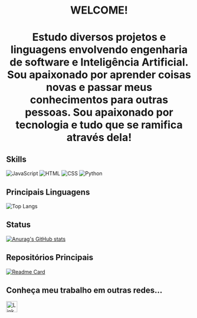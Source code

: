 <h1 align='center'>WELCOME!</h1>
<h1 align='center'>Estudo diversos projetos e linguagens envolvendo engenharia de software e Inteligência Artificial. Sou apaixonado por aprender coisas novas e passar meus conhecimentos para outras pessoas. Sou apaixonado por tecnologia e tudo que se ramifica através dela!</h1>

## Skills

![JavaScript](https://img.shields.io/badge/JavaScript-323330?style=for-the-badge&logo=javascript&logoColor=F7DF1E)
![HTML](https://img.shields.io/badge/HTML5-E34F26?style=for-the-badge&logo=html5&logoColor=white)
![CSS](https://img.shields.io/badge/CSS3-1572B6?style=for-the-badge&logo=css3&logoColor=white)
![Python](https://img.shields.io/badge/Python-FFD43B?style=for-the-badge&logo=python&logoColor=blue)

## Principais Linguagens
![Top Langs](https://github-readme-stats.vercel.app/api/top-langs/?username=MatheusArtur0&langs_count=8&theme=dark)

## Status
[![Anurag's GitHub stats](https://github-readme-stats.vercel.app/api?username=MatheusArtur0&show_icons=true&theme=dark)](https://github.com/anuraghazra/github-readme-stats)

## Repositórios Principais
[![Readme Card](https://github-readme-stats.vercel.app/api/pin/?username=MatheusArtur0&repo=repositorio-teste&theme=dark)](https://github.com/anuraghazra/github-readme-stats)

## Conheça meu trabalho em outras redes...
[<img src='https://img.shields.io/badge/LinkedIn-0077B5?style=for-the-badge&logo=linkedin&logoColor=white' alt='LinkeDin' height='30'>](https://www.linkedin.com/in/matheus-silva-119712216/)

